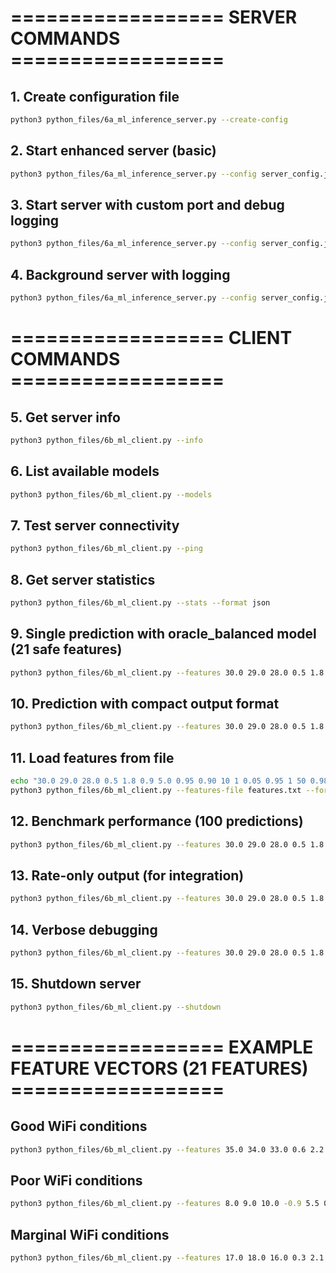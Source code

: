 # ================== SERVER COMMANDS ==================

## 1. Create configuration file

```bash
python3 python_files/6a_ml_inference_server.py --create-config
```

## 2. Start enhanced server (basic)

```bash
python3 python_files/6a_ml_inference_server.py --config server_config.json
```

## 3. Start server with custom port and debug logging

```bash
python3 python_files/6a_ml_inference_server.py --config server_config.json --port 9000 --log-level DEBUG
```

## 4. Background server with logging

```bash
python3 python_files/6a_ml_inference_server.py --config server_config.json > server.log 2>&1 &
```

# ================== CLIENT COMMANDS ==================

## 5. Get server info

```bash
python3 python_files/6b_ml_client.py --info
```

## 6. List available models

```bash
python3 python_files/6b_ml_client.py --models
```

## 7. Test server connectivity

```bash
python3 python_files/6b_ml_client.py --ping
```

## 8. Get server statistics

```bash
python3 python_files/6b_ml_client.py --stats --format json
```

## 9. Single prediction with oracle_balanced model (21 safe features)

```bash
python3 python_files/6b_ml_client.py --features 30.0 29.0 28.0 0.5 1.8 0.9 5.0 0.95 0.90 10 1 0.05 0.95 1 50 0.98 0.1 0.9 20 0.2 1.2 --model oracle_balanced
```

## 10. Prediction with compact output format

```bash
python3 python_files/6b_ml_client.py --features 30.0 29.0 28.0 0.5 1.8 0.9 5.0 0.95 0.90 10 1 0.05 0.95 1 50 0.98 0.1 0.9 20 0.2 1.2 --format compact
```

## 11. Load features from file

```bash
echo "30.0 29.0 28.0 0.5 1.8 0.9 5.0 0.95 0.90 10 1 0.05 0.95 1 50 0.98 0.1 0.9 20 0.2 1.2" > features.txt
python3 python_files/6b_ml_client.py --features-file features.txt --format detailed
```

## 12. Benchmark performance (100 predictions)

```bash
python3 python_files/6b_ml_client.py --features 30.0 29.0 28.0 0.5 1.8 0.9 5.0 0.95 0.90 10 1 0.05 0.95 1 50 0.98 0.1 0.9 20 0.2 1.2 --benchmark 100
```

## 13. Rate-only output (for integration)

```bash
python3 python_files/6b_ml_client.py --features 30.0 29.0 28.0 0.5 1.8 0.9 5.0 0.95 0.90 10 1 0.05 0.95 1 50 0.98 0.1 0.9 20 0.2 1.2 --format rate
```

## 14. Verbose debugging

```bash
python3 python_files/6b_ml_client.py --features 30.0 29.0 28.0 0.5 1.8 0.9 5.0 0.95 0.90 10 1 0.05 0.95 1 50 0.98 0.1 0.9 20 0.2 1.2 --verbose
```

## 15. Shutdown server

```bash
python3 python_files/6b_ml_client.py --shutdown
```

# ================== EXAMPLE FEATURE VECTORS (21 FEATURES) ==================

## Good WiFi conditions

```bash
python3 python_files/6b_ml_client.py --features 35.0 34.0 33.0 0.6 2.2 0.95 2.0 0.99 0.98 18 0 0.01 0.97 2 100 0.99 0.05 0.98 40 0.01 0.7 --model oracle_balanced
```

## Poor WiFi conditions

```bash
python3 python_files/6b_ml_client.py --features 8.0 9.0 10.0 -0.9 5.5 0.3 7.0 0.42 0.39 1 7 0.7 0.41 9 400 0.7 0.6 0.5 200 0.8 3.0 --model oracle_balanced
```

## Marginal WiFi conditions

```bash
python3 python_files/6b_ml_client.py --features 17.0 18.0 16.0 0.3 2.1 0.7 4.0 0.75 0.73 4 3 0.21 0.78 5 150 0.85 0.3 0.8 60 0.3 1.8 --model oracle_balanced
```
